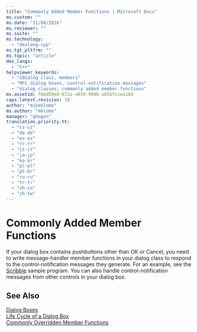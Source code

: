 ```yaml
---
title: "Commonly Added Member Functions | Microsoft Docs"
ms.custom: ""
ms.date: "11/04/2016"
ms.reviewer: ""
ms.suite: ""
ms.technology: 
  - "devlang-cpp"
ms.tgt_pltfrm: ""
ms.topic: "article"
dev_langs: 
  - "C++"
helpviewer_keywords: 
  - "CDialog class, members"
  - "MFC dialog boxes, control-notification messages"
  - "dialog classes, commonly added member functions"
ms.assetid: f6bd50e8-872a-4039-9996-a85bfccea18d
caps.latest.revision: 10
author: "mikeblome"
ms.author: "mblome"
manager: "ghogen"
translation.priority.ht: 
  - "cs-cz"
  - "de-de"
  - "es-es"
  - "fr-fr"
  - "it-it"
  - "ja-jp"
  - "ko-kr"
  - "pl-pl"
  - "pt-br"
  - "ru-ru"
  - "tr-tr"
  - "zh-cn"
  - "zh-tw"
---
```

# Commonly Added Member Functions
If your dialog box contains pushbuttons other than OK or Cancel, you need to write message-handler member functions in your dialog class to respond to the control-notification messages they generate. For an example, see the [Scribble](../visual-cpp-samples.md) sample program. You can also handle control-notification messages from other controls in your dialog box.  
  
## See Also  
 [Dialog Boxes](../mfc/dialog-boxes.md)   
 [Life Cycle of a Dialog Box](../mfc/life-cycle-of-a-dialog-box.md)   
 [Commonly Overridden Member Functions](../mfc/commonly-overridden-member-functions.md)
